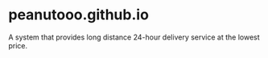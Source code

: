 # peanutooo.github.io
A system that provides long distance 24-hour delivery service at the lowest price.
